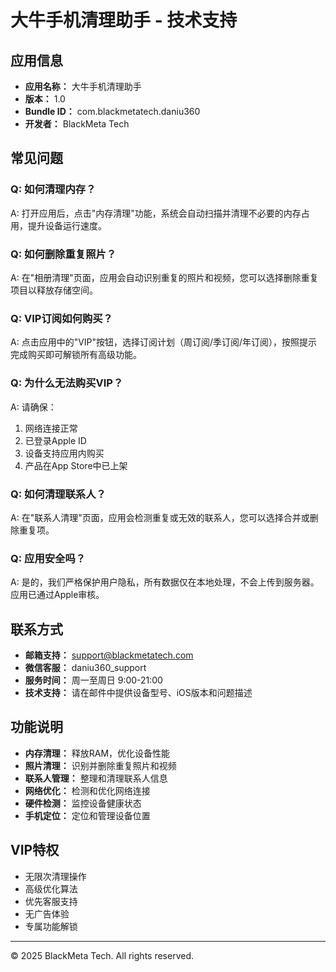 # 大牛手机清理助手 - 技术支持

## 应用信息
- **应用名称：** 大牛手机清理助手
- **版本：** 1.0
- **Bundle ID：** com.blackmetatech.daniu360
- **开发者：** BlackMeta Tech

## 常见问题

### Q: 如何清理内存？
A: 打开应用后，点击"内存清理"功能，系统会自动扫描并清理不必要的内存占用，提升设备运行速度。

### Q: 如何删除重复照片？
A: 在"相册清理"页面，应用会自动识别重复的照片和视频，您可以选择删除重复项目以释放存储空间。

### Q: VIP订阅如何购买？
A: 点击应用中的"VIP"按钮，选择订阅计划（周订阅/季订阅/年订阅），按照提示完成购买即可解锁所有高级功能。

### Q: 为什么无法购买VIP？
A: 请确保：
1. 网络连接正常
2. 已登录Apple ID
3. 设备支持应用内购买
4. 产品在App Store中已上架

### Q: 如何清理联系人？
A: 在"联系人清理"页面，应用会检测重复或无效的联系人，您可以选择合并或删除重复项。

### Q: 应用安全吗？
A: 是的，我们严格保护用户隐私，所有数据仅在本地处理，不会上传到服务器。应用已通过Apple审核。

## 联系方式

- **邮箱支持：** support@blackmetatech.com
- **微信客服：** daniu360_support
- **服务时间：** 周一至周日 9:00-21:00
- **技术支持：** 请在邮件中提供设备型号、iOS版本和问题描述

## 功能说明

- **内存清理：** 释放RAM，优化设备性能
- **照片清理：** 识别并删除重复照片和视频
- **联系人管理：** 整理和清理联系人信息
- **网络优化：** 检测和优化网络连接
- **硬件检测：** 监控设备健康状态
- **手机定位：** 定位和管理设备位置

## VIP特权

- 无限次清理操作
- 高级优化算法
- 优先客服支持
- 无广告体验
- 专属功能解锁

---

© 2025 BlackMeta Tech. All rights reserved.
